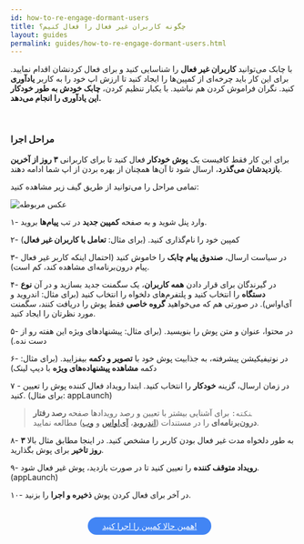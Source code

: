 ```yaml
---
id: how-to-re-engage-dormant-users
title: چگونه کاربران غیر فعال را فعال کنیم؟
layout: guides
permalink: guides/how-to-re-engage-dormant-users.html
---
```


با چابک می‌توانید **کاربران غیر فعال** را شناسایی کنید و برای فعال کردنشان اقدام نمایید. برای این کار باید چرخه‌ای از کمپین‌ها را ایجاد کنید تا ارزش اپ خود را به کاربر **یادآوری** کنید. نگران فراموش کردن هم نباشید. با یکبار تنظیم کردن، **چابک خودش به طور خودکار این یادآوری را انجام می‌دهد.**

<Br>

### مراحل اجرا

 برای این کار فقط کافیست یک **پوش خودکار** فعال کنید تا برای کاربرانی **۳ روز از آخرین بازدیدشان می‌گذرد**، ارسال شود تا آن‌ها همچنان از بهره بردن از اپ شما ادامه دهند.

تمامی مراحل را می‌توانید از طریق گیف زیر مشاهده کنید:

 ![عکس مربوطه](http://uupload.ir/files/14e4_dormant-users-gif.gif)


۱- وارد پنل شوید و به صفحه **کمپین جدید** در تب **پیام‌ها** بروید.

۲- کمپین خود را نام‌گذاری کنید. (برای مثال: **تعامل با کاربران غیر فعال**)

۳- در سیاست ارسال، **صندوق پیام چابک** را خاموش کنید (احتمال اینکه کاربر غیر فعال پیام‌ درون‌برنامه‌ای مشاهده کند، کم است).

۴- در گیرندگان برای قرار دادن **همه کاربران**، یک سگمنت جدید بسازید و در آن **نوع دستگاه** را انتخاب کنید و پلتفرم‌های دلخواه را انتخاب کنید (برای مثال: اندروید و آی‌او‌اس). در صورتی هم که می‌خواهید **گروه خاصی** فقط پوش را دریافت کنند، سگمنت مورد نظرتان را ایجاد کنید.

۵- در محتوا، عنوان و متن پوش را بنویسید. (برای مثال: پیشنهاد‌های ویژه این هفته رو از دست نده.)

۶- در نوتیفیکیشن پیشرفته، به جذابیت پوش خود با **تصویر و دکمه** بیفزایید. (برای مثال: دکمه **مشاهده پیشنهاده‌های ویژه** با دیپ لینک)

۷ - در زمان ارسال، گزینه **خودکار** را انتخاب کنید. ابتدا رویداد فعال کننده پوش را تعیین کنید. (برای مثال: appLaunch)

> ‍‍‍`نکته:` برای آشنایی بیشتر با تعیین و رصد رویدادها صفحه **رصد رفتار درون‌برنامه‌ای** را در مستندات ([اندروید](https://doc.chabok.io/android/event-tracking.html)، [آی‌اواس](https://doc.chabok.io/ios/event-tracking.html) و [وب](https://doc.chabok.io/javascript/event-tracking.html))  مطالعه نمایید.

۸- به طور دلخواه مدت غیر فعال بودن کاربر را مشخص کنید. در اینجا مطابق مثال بالا **۳ روز تاخیر** برای پوش بگذارید.

۹- **رویداد متوقف کننده** را تعیین کنید تا در صورت بازدید، پوش غیر فعال شود. (appLaunch)

۱۰- در آخر برای فعال کردن پوش **ذخیره و اجرا** را بزنید.

<br>

<div align="center">   
    <a style="display: inline-block; text-align: center; border-radius: 40px; background: #4285f4; color: white !important; padding: 7px 25px; margin-right: 15px; cursor: pointer; transition: all 0.25s ease;" href="https://sandbox.push.adpdigital.com/front/users/composer">همین حالا کمپین را اجرا کنید!</a>
</div>
